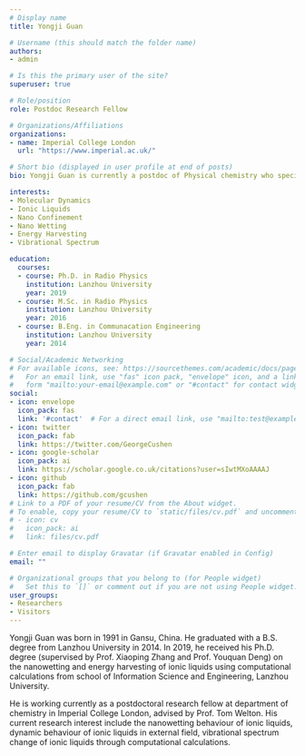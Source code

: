 ```yaml
---
# Display name
title: Yongji Guan

# Username (this should match the folder name)
authors:
- admin

# Is this the primary user of the site?
superuser: true

# Role/position
role: Postdoc Research Fellow

# Organizations/Affiliations
organizations:
- name: Imperial College London
  url: "https://www.imperial.ac.uk/"

# Short bio (displayed in user profile at end of posts)
bio: Yongji Guan is currently a postdoc of Physical chemistry who specializes in the theoretical caculation of ionic liquids.

interests:
- Molecular Dynamics
- Ionic Liquids
- Nano Confinement
- Nano Wetting
- Energy Harvesting
- Vibrational Spectrum

education:
  courses:
  - course: Ph.D. in Radio Physics
    institution: Lanzhou University
    year: 2019
  - course: M.Sc. in Radio Physics
    institution: Lanzhou University
    year: 2016
  - course: B.Eng. in Communacation Engineering
    institution: Lanzhou University
    year: 2014

# Social/Academic Networking
# For available icons, see: https://sourcethemes.com/academic/docs/page-builder/#icons
#   For an email link, use "fas" icon pack, "envelope" icon, and a link in the
#   form "mailto:your-email@example.com" or "#contact" for contact widget.
social:
- icon: envelope
  icon_pack: fas
  link: '#contact'  # For a direct email link, use "mailto:test@example.org".
- icon: twitter
  icon_pack: fab
  link: https://twitter.com/GeorgeCushen
- icon: google-scholar
  icon_pack: ai
  link: https://scholar.google.co.uk/citations?user=sIwtMXoAAAAJ
- icon: github
  icon_pack: fab
  link: https://github.com/gcushen
# Link to a PDF of your resume/CV from the About widget.
# To enable, copy your resume/CV to `static/files/cv.pdf` and uncomment the lines below.
# - icon: cv
#   icon_pack: ai
#   link: files/cv.pdf

# Enter email to display Gravatar (if Gravatar enabled in Config)
email: ""

# Organizational groups that you belong to (for People widget)
#   Set this to `[]` or comment out if you are not using People widget.
user_groups:
- Researchers
- Visitors
---
```


Yongji Guan was born in 1991 in Gansu, China. He graduated with a B.S. degree from Lanzhou University in 2014. In 2019, he received his Ph.D. degree (supervised by Prof. Xiaoping Zhang and Prof. Youquan Deng) on the nanowetting and energy harvesting of ionic liquids using computational calculations from school of Information Science and Engineering, Lanzhou University. 

He is working currently as a postdoctoral research fellow at department of chemistry in Imperial College London, advised by Prof. Tom Welton. His current research interest include the nanowetting behaviour of ionic liquids, dynamic behaviour of ionic liquids in external field, vibrational spectrum change of ionic liquids through computational calculations.
